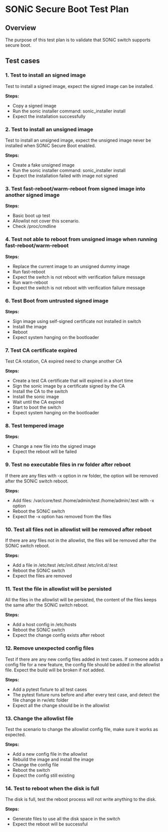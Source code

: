 # SONiC Secure Boot Test Plan

## Overview
The purpose of this test plan is to validate that SONiC switch supports secure boot.

## Test cases

### 1. Test to install an signed image
Test to install a signed image, expect the signed image can be installed.

**Steps:**
 * Copy a signed image
 * Run the sonic installer command: sonic_installer install <image>
 * Expect the installation successfully

### 2. Test to install an unsigned image
Test to install an unsigned image, expect the unsigned image never be installed when SONiC Secure Boot enabled.

**Steps:**
 * Create a fake unsigned image
 * Run the sonic installer command: sonic_installer install <image>
 * Expect the installation failed with image not signed

### 3. Test fast-reboot/warm-reboot from signed image into another signed image

**Steps:**
 * Basic boot up test
 * Allowlist not cover this scenario.
 * Check /proc/cmdline
 
### 4. Test not able to reboot from unsigned image when running fast-reboot/warm-reboot

**Steps:**
 * Replace the current image to an unsigned dummy image
 * Run fast-reboot
 * Expect the switch is not reboot with verification failure message
 * Run warn-reboot
 * Expect the switch is not reboot with verification failure message

### 6. Test Boot from untrusted signed image

**Steps:**
 * Sign image using self-signed certificate not installed in switch
 * Install the image
 * Reboot
 * Expect system hanging on the bootloader
 
### 7. Test CA certificate expired
Test CA rotation, CA expired need to change another CA

**Steps:**
 * Create a test CA certificate that will expired in a short time
 * Sign the sonic image by a certificate signed by the CA
 * Install the CA to the switch
 * Install the sonic image
 * Wait until the CA expired
 * Start to boot the switch
 * Expect system hanging on the bootloader

 
### 8. Test tempered image

**Steps:**
 * Change a new file into the signed image
 * Expect the reboot will be failed

### 9. Test no executable files in rw folder after reboot
If there are any files with -x option in rw folder, the option will be removed after the SONiC switch reboot.

**Steps:**
 * Add files: /var/core/test /home/admin/test /home/admin/.test with -x option 
 * Reboot the SONiC switch
 * Expect the -x option has removed from the files

### 10. Test all files not in allowlist will be removed after reboot
If there are any files not in the allowlist, the files will be removed after the SONiC switch reboot.

**Steps:**
 * Add a file in /etc/test /etc/init.d/test /etc/init.d/.test
 * Reboot the SONiC switch
 * Expect the files are removed
 
### 11. Test the file in allowlist will be persisted
All the files in the allowlist will be persisted, the content of the files keeps the same after the SONiC switch reboot.

**Steps:**
 * Add a host config in /etc/hosts
 * Reboot the SONiC switch
 * Expect the change config exists after reboot

 
### 12. Remove unexpected config files
Test if there are any new config files added in test cases. If someone adds a config file for a new feature, the config file should be added in the allowlist file. Expect the build will be broken if not added.

**Steps:**
 * Add a pytest fixture to all test cases
 * The pytest fixture runs before and after every test case, and detect the file change in rw/etc folder
 * Expect all the change should be in the allowlist

### 13. Change the allowlist file
Test the scenario to change the allowlist config file, make sure it works as expected.

**Steps:**
 * Add a new config file in the allowlist
 * Rebuild the image and install the image
 * Change the config file
 * Reboot the switch
 * Expect the config still existing

### 14. Test to reboot when the disk is full
The disk is full, test the reboot process will not write anything to the disk.

**Steps:**
 * Generate files to use all the disk space in the switch
 * Expect the reboot will be successful
